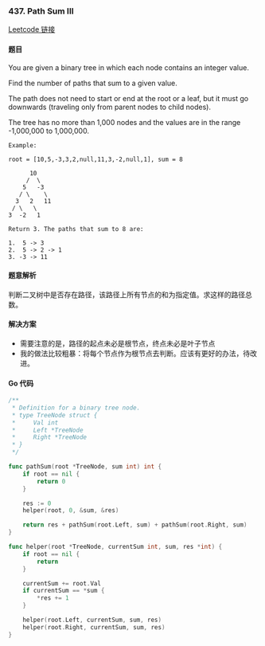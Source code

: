 ### 437. Path Sum III

[Leetcode 链接](https://leetcode.com/problems/path-sum-iii/description/)
#### 题目

You are given a binary tree in which each node contains an integer value.

Find the number of paths that sum to a given value.

The path does not need to start or end at the root or a leaf, but it must go downwards (traveling only from parent nodes to child nodes).

The tree has no more than 1,000 nodes and the values are in the range -1,000,000 to 1,000,000.

```
Example:

root = [10,5,-3,3,2,null,11,3,-2,null,1], sum = 8

      10
     /  \
    5   -3
   / \    \
  3   2   11
 / \   \
3  -2   1

Return 3. The paths that sum to 8 are:

1.  5 -> 3
2.  5 -> 2 -> 1
3. -3 -> 11
```

#### 题意解析

判断二叉树中是否存在路径，该路径上所有节点的和为指定值。求这样的路径总数。

#### 解决方案
- 需要注意的是，路径的起点未必是根节点，终点未必是叶子节点
- 我的做法比较粗暴：将每个节点作为根节点去判断。应该有更好的办法，待改进。

#### Go 代码
``` go
/**
 * Definition for a binary tree node.
 * type TreeNode struct {
 *     Val int
 *     Left *TreeNode
 *     Right *TreeNode
 * }
 */

func pathSum(root *TreeNode, sum int) int {
	if root == nil {
		return 0
	}

	res := 0
	helper(root, 0, &sum, &res)

	return res + pathSum(root.Left, sum) + pathSum(root.Right, sum)
}

func helper(root *TreeNode, currentSum int, sum, res *int) {
	if root == nil {
		return
	}

	currentSum += root.Val
	if currentSum == *sum {
		*res += 1
	}

	helper(root.Left, currentSum, sum, res)
	helper(root.Right, currentSum, sum, res)
}
```
